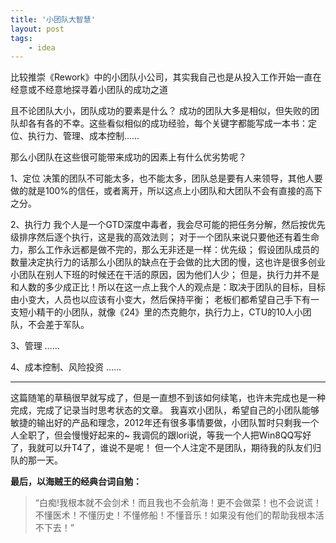 ```yaml
---
title: '小团队大智慧'
layout: post
tags:
    - idea
---
```


比较推崇《Rework》中的小团队小公司，其实我自己也是从投入工作开始一直在经意或不经意地探寻着小团队的成功之道

且不论团队大小，团队成功的要素是什么？
成功的团队大多是相似，但失败的团队却各有各的不幸。这些看似相似的成功经验，每个关键字都能写成一本书：定位、执行力、管理、成本控制……

那么小团队在这些很可能带来成功的因素上有什么优劣势呢？

1、定位
决策的团队不可能太多，也不能太多，团队总是要有人来领导，其他人要做的就是100%的信任，或者离开，所以这点上小团队和大团队不会有直接的高下之分。

2、执行力
我个人是一个GTD深度中毒者，我会尽可能的把任务分解，然后按优先级排序然后逐个执行，这是我的高效法则；
对于一个团队来说只要他还有着生命力，那么工作永远都是做不完的，那么无非还是一样：优先级；
假设团队成员的数量决定执行力的话那么小团队的缺点在于会做的比大团的慢，这也许是很多创业小团队在别人下班的时候还在干活的原因，因为他们人少；
但是，执行力并不是和人数的多少成正比！所以在这一点上我个人的观点是：取决于团队的目标，目标由小变大，人员也以应该有小变大，然后保持平衡；
老板们都希望自己手下有一支短小精干的小团队，就像《24》里的杰克鲍尔，执行力上，CTU的10人小团队，不会差于军队。

3、管理
……

4、成本控制、风险投资
……

------
这篇随笔的草稿很早就写成了，但是一直想不到该如何续笔，也许未完成也是一种完成，完成了记录当时思考状态的文章。
我喜欢小团队，希望自己的小团队能够敏捷的输出好的产品和理念，2012年还有很多事情要做，小团队暂时只剩我一个人全职了，但会慢慢好起来的~
我调侃的跟lori说，等我一个人把Win8QQ写好了，我就可以升T4了，谁说不是呢！
但一个人注定不是团队，期待我的队友们归队的那一天。

**最后，以海贼王的经典台词自勉：**
> “白痴!我根本就不会剑术！而且我也不会航海！更不会做菜！也不会说谎！不懂医术！不懂历史！不懂修船！不懂音乐！如果没有他们的帮助我根本活不下去！”